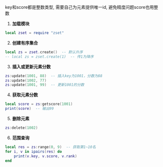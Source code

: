 key和score都是整数类型, 需要自己为元素提供唯一id, 避免精度问题score也用整数

1. **加载模块**

```lua
local zset = require "zset"
```

2. **创建有序集合**

```lua
local zs = zset.create()  -- 默认升序
-- local zs = zset.create(1)  -- 传1为降序
```

3. **插入或更新元素分数**

```lua
zs:update(1001, 88)  -- 插入key为1001，分数为88
zs:update(1002, 77)
zs:update(1001, 99)  -- 更新1001的分数
```

4. **获取元素分数**

```lua
local score = zs:getscore(1001)
print(score)  -- 输出99
```

5. **删除元素**

```lua
zs:delete(1002)
```

6. **范围查询**

```lua
local res = zs:range(0, 9)  -- 获取第1~10名
for i, v in ipairs(res) do
    print(v.key, v.score, v.rank)
end
```
